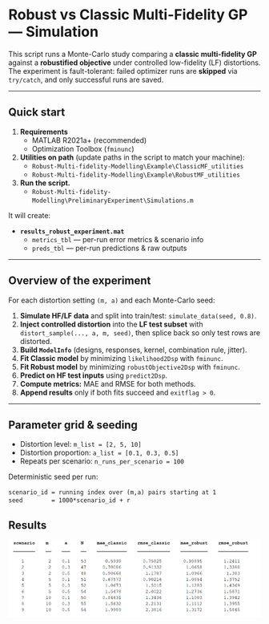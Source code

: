 # Robust vs Classic Multi-Fidelity GP — Simulation 

This script runs a Monte-Carlo study comparing a **classic multi-fidelity GP** against a **robustified objective** under controlled low-fidelity (LF) distortions. The experiment is fault-tolerant: failed optimizer runs are **skipped** via `try/catch`, and only successful runs are saved.

---

## Quick start

1. **Requirements**
   - MATLAB R2021a+ (recommended)
   - Optimization Toolbox (`fminunc`)
2. **Utilities on path** (update paths in the script to match your machine):
   - `Robust-Multi-fidelity-Modelling\Example\ClassicMF_utilities`
   - `Robust-Multi-fidelity-Modelling\Example\RobustMF_utilities`
3. **Run the script.**
     - `Robust-Multi-fidelity-Modelling\PreliminaryExperiment\Simulations.m`

It will create:

- **`results_robust_experiment.mat`**
  - `metrics_tbl` — per-run error metrics & scenario info
  - `preds_tbl` — per-run predictions & raw outputs

---

## Overview of the experiment

For each distortion setting `(m, a)` and each Monte-Carlo seed:

1. **Simulate HF/LF data** and split into train/test: `simulate_data(seed, 0.8)`.
2. **Inject controlled distortion** into the **LF test subset** with `distort_sample(..., a, m, seed)`, then splice back so only test rows are distorted.
3. **Build `ModelInfo`** (designs, responses, kernel, combination rule, jitter).
4. **Fit Classic model** by minimizing `likelihood2Dsp` with `fminunc`.
5. **Fit Robust model** by minimizing `robustObjective2Dsp` with `fminunc`.
6. **Predict on HF test inputs** using `predict2Dsp`.
7. **Compute metrics:** MAE and RMSE for both methods.
8. **Append results** only if both fits succeed and `exitflag > 0`.

---

## Parameter grid & seeding

- Distortion level: `m_list = [2, 5, 10]`
- Distortion proportion: `a_list = [0.1, 0.3, 0.5]`
- Repeats per scenario: `n_runs_per_scenario = 100`

Deterministic seed per run:
```text
scenario_id = running index over (m,a) pairs starting at 1
seed        = 1000*scenario_id + r
```
## Results

![Alt text](Results_simulationRobust.png)


